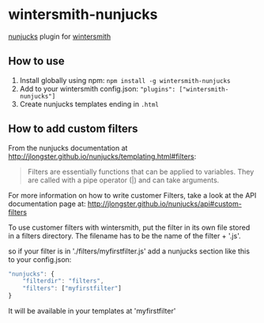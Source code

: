 wintersmith-nunjucks
====================

[nunjucks](http://nunjucks.jlongster.com/) plugin for
[wintersmith](http://jnordberg.github.com/wintersmith/)

How to use
----------

1. Install globally using npm: `npm install -g wintersmith-nunjucks`
2. Add to your wintersmith config.json: `"plugins": ["wintersmith-nunjucks"]`
3. Create nunjucks templates ending in `.html`


How to add custom filters
---------------------------

From the nunjucks documentation at http://jlongster.github.io/nunjucks/templating.html#filters:

>Filters are essentially functions that can be applied to variables. They are called with a pipe operator (|) and can take arguments.

For more information on how to write customer Filters, take a look at the API documentation page at: http://jlongster.github.io/nunjucks/api#custom-filters

To use customer filters with wintersmith, put the filter in its own file stored in a filters directory. The filename has to be the name of the filter + '.js'.

so if your filter is in './filters/myfirstfilter.js' add a  nunjucks section like this to your config.json:

```javascript
"nunjucks": {  
    "filterdir": "filters",
    "filters": ["myfirstfilter"]
}
```

It will be available in your templates at 'myfirstfilter'